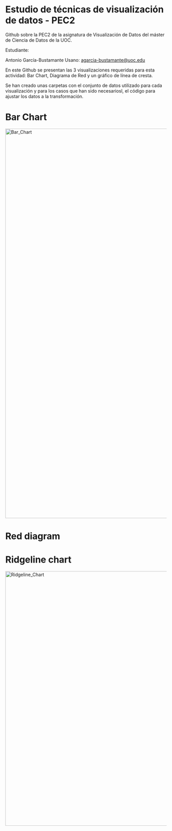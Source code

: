 # Estudio de técnicas de visualización de datos - PEC2

Github sobre la PEC2 de la asignatura de Visualización de Datos del máster de Ciencia de Datos de la UOC.

Estudiante:

Antonio García-Bustamante Usano: agarcia-bustamante@uoc.edu

En este Github se presentan las 3 visualizaciones requeridas para esta actividad: Bar Chart, Diagrama de Red y un gráfico de línea de cresta.

Se han creado unas carpetas con el conjunto de datos utilizado para cada visualización y para los casos que han sido necesariosl, el código para ajustar los datos a la transformación.


# Bar Chart

<img width="1212" alt="Bar_Chart" src="https://user-images.githubusercontent.com/117852659/232336095-5cf7c308-a95b-471f-87a5-99fd407eca17.png">

# Red diagram

# Ridgeline chart

<img width="792" alt="Ridgeline_Chart" src="https://user-images.githubusercontent.com/117852659/232691649-41f1de6e-6f8c-4c75-8190-5b45b266d5eb.png">

